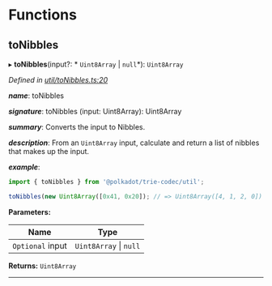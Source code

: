 

# Functions

<a id="tonibbles"></a>

##  toNibbles

▸ **toNibbles**(input?: * `Uint8Array` &#124; `null`*): `Uint8Array`

*Defined in [util/toNibbles.ts:20](https://github.com/polkadot-js/common/blob/7188f6b/packages/trie-codec/src/util/toNibbles.ts#L20)*

*__name__*: toNibbles

*__signature__*: toNibbles (input: Uint8Array): Uint8Array

*__summary__*: Converts the input to Nibbles.

*__description__*: From an `Uint8Array` input, calculate and return a list of nibbles that makes up the input.

*__example__*:   

```javascript
import { toNibbles } from '@polkadot/trie-codec/util';

toNibbles(new Uint8Array([0x41, 0x20]); // => Uint8Array([4, 1, 2, 0])
```

**Parameters:**

| Name | Type |
| ------ | ------ |
| `Optional` input |  `Uint8Array` &#124; `null`|

**Returns:** `Uint8Array`

___

